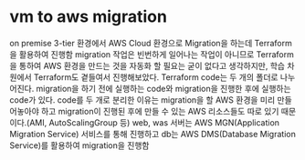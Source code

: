 # vm to aws migration
on premise 3-tier 환경에서 AWS Cloud 환경으로 Migration을 하는데 Terraform을 활용하여 진행함
migration 작업은 빈번하게 일어나는 작업이 아니므로 Terraform을 통하여 AWS 환경을 만드는 것을 자동화 할 필요는 굳이 없다고 생각하지만, 학습 차원에서 Terraform도 곁들여서 진행해보았다.
Terraform code는 두 개의 폴더로 나누어진다. migration을 하기 전에 실행하는 code와 migration을 진행한 후에 실행하는 code가 있다.
code를 두 개로 분리한 이유는 migration을 할 AWS 환경을 미리 만들어놓아야 하고 migration이 진행된 후에 만들 수 있는 AWS 리소스들도 따로 있기 때문이다.(AMI, AutoScalingGroup 등)
web, was 서버는 AWS MGN(Application Migration Service) 서비스를 통해 진행하고 db는 AWS DMS(Database Migration Service)를 활용하여 migration을 진행함
